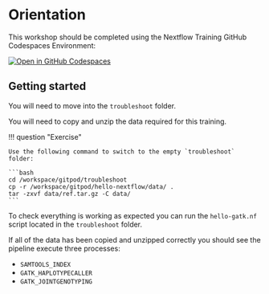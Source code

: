 # Orientation

This workshop should be completed using the Nextflow Training GitHub Codespaces Environment:

[![Open in GitHub Codespaces](https://github.com/codespaces/badge.svg)](https://codespaces.new/nextflow-io/training?quickstart=1&ref=master)

## Getting started

You will need to move into the `troubleshoot` folder.

You will need to copy and unzip the data required for this training.

!!! question "Exercise"

    Use the following command to switch to the empty `troubleshoot` folder:

    ```bash
    cd /workspace/gitpod/troubleshoot
    cp -r /workspace/gitpod/hello-nextflow/data/ .
    tar -zxvf data/ref.tar.gz -C data/
    ```

To check everything is working as expected you can run the `hello-gatk.nf` script located in the `troubleshoot` folder.

If all of the data has been copied and unzipped correctly you should see the pipeline execute three processes:

- `SAMTOOLS_INDEX`
- `GATK_HAPLOTYPECALLER`
- `GATK_JOINTGENOTYPING`
